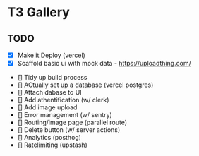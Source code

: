 # T3 Gallery

## TODO

- [x] Make it Deploy (vercel)
- [x] Scaffold basic ui with mock data - https://uploadthing.com/
- [] Tidy up build process
- [] ACtually set up a database (vercel postgres)
- [] Attach dabase to UI
- [] Add athentification (w/ clerk)
- [] Add image upload
- [] Error management (w/ sentry)
- [] Routing/image page (parallel route)
- [] Delete button (w/ server actions)
- [] Analytics (posthog)
- [] Ratelimiting (upstash)